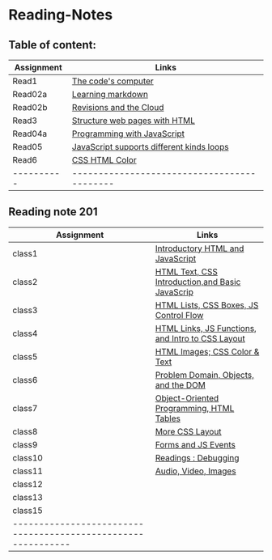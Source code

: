 # Reading-Notes

## Table of content:

|Assignment| Links
|----------|-------------------------------------------|
|   Read1  |[The code's computer](102\read1.md)            |
|   Read02a|[Learning markdown](102\read02a.md)            |
|   Read02b|[ Revisions and the Cloud](102\read02b)        |
|     Read3|[Structure web pages with HTML](102\read03.md)    |
|Read04a   |[ Programming with JavaScript](102\read04a)    |
|Read05    | [JavaScript supports different kinds loops](102\read05.md) |
|Read6     |[CSS HTML Color](102\read6.md)                          |         
|----------|-------------------------------------------|

## Reading note 201 

|Assignment|Links
|----------|---------------------------------------------
| class1   |[Introductory HTML and JavaScript](https://noorazar11.github.io/reading-notes/201/class1)|
| class2   |[HTML Text, CSS Introduction,and Basic JavaScrip](https://noorazar11.github.io/reading-notes/201/class2)
| class3   |[HTML Lists, CSS Boxes, JS Control Flow](https://noorazar11.github.io/reading-notes/201/class3)
| class4   |[HTML Links, JS Functions, and Intro to CSS Layout](https://noorazar11.github.io/reading-notes/201/class4)
| class5   | [ HTML Images; CSS Color & Text](https://noorazar11.github.io/reading-notes/201/class5)
| class6   |[Problem Domain, Objects, and the DOM](https://noorazar11.github.io/reading-notes/201/class6)
| class7   |[ Object-Oriented Programming, HTML Tables](https://noorazar11.github.io/reading-notes/201/class7)
| class8   |[More CSS Layout](https://noorazar11.github.io/reading-notes/201/class8)
| class9   |[Forms and JS Events](https://noorazar11.github.io/reading-notes/201/class9)
| class10  |[Readings : Debugging](https://noorazar11.github.io/reading-notes/201/class10)
| class11  |[Audio, Video, Images](https://noorazar11.github.io/reading-notes/201/class111)
| class12  |[]()
| class13  |[]()
| class15  |[]()
|-------------------------------------------------------------
